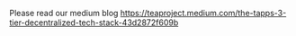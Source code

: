 Please read our medium blog https://teaproject.medium.com/the-tapps-3-tier-decentralized-tech-stack-43d2872f609b
